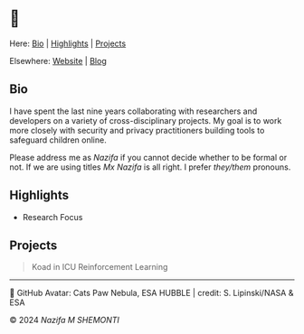 [Website]: <https://>

[Blog]: <https://mu-sh.notion.site>

# 👋 

Here: [Bio](#bio) | [Highlights](#highlights) | [Projects](#projects)

Elsewhere: [Website] | [Blog]

## Bio 

I have spent the last nine years collaborating with researchers and developers on a variety of cross-disciplinary projects. 
My goal is to work more closely with security and privacy practitioners building tools to safeguard children online. 

Please address me as *Nazifa* if you cannot decide whether to be formal or not. If we are using titles *Mx Nazifa* is all right. 
I prefer *they/them* pronouns. 

## Highlights 

* Research Focus

## Projects

> Koad in ICU
> Reinforcement Learning

***

🐆 GitHub Avatar: Cats Paw Nebula, ESA HUBBLE | credit: S. Lipinski/NASA & ESA 

© 2024 *Nazifa M SHEMONTI* 
